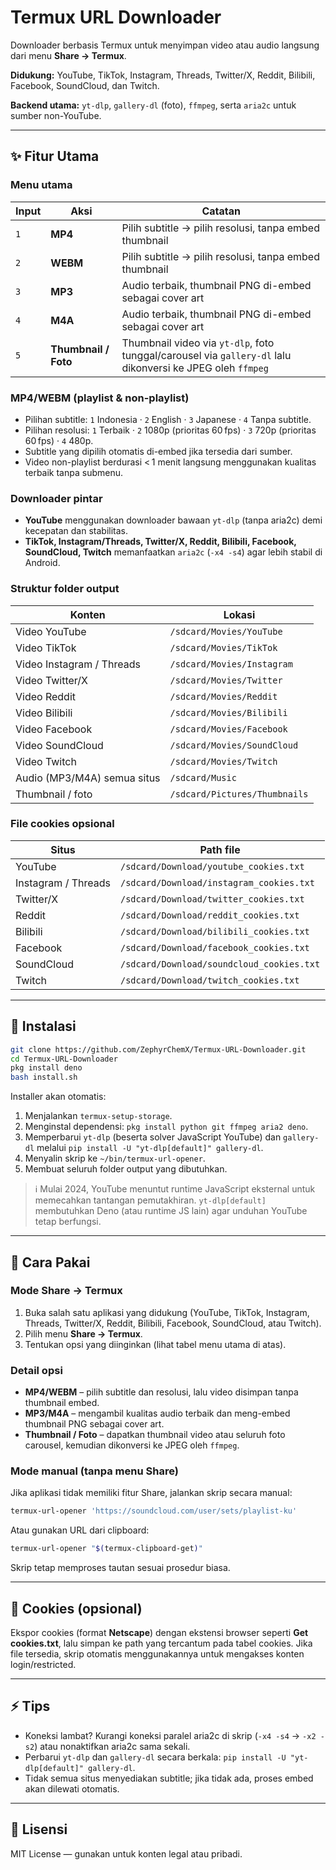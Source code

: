 # Termux URL Downloader

Downloader berbasis Termux untuk menyimpan video atau audio langsung dari menu **Share → Termux**.

**Didukung:** YouTube, TikTok, Instagram, Threads, Twitter/X, Reddit, Bilibili, Facebook, SoundCloud, dan Twitch.

**Backend utama:** `yt-dlp`, `gallery-dl` (foto), `ffmpeg`, serta `aria2c` untuk sumber non-YouTube.

---

## ✨ Fitur Utama

### Menu utama

| Input | Aksi | Catatan |
|-------|------|---------|
| `1` | **MP4** | Pilih subtitle → pilih resolusi, tanpa embed thumbnail |
| `2` | **WEBM** | Pilih subtitle → pilih resolusi, tanpa embed thumbnail |
| `3` | **MP3** | Audio terbaik, thumbnail PNG di-embed sebagai cover art |
| `4` | **M4A** | Audio terbaik, thumbnail PNG di-embed sebagai cover art |
| `5` | **Thumbnail / Foto** | Thumbnail video via `yt-dlp`, foto tunggal/carousel via `gallery-dl` lalu dikonversi ke JPEG oleh `ffmpeg` |

### MP4/WEBM (playlist & non-playlist)

* Pilihan subtitle: `1` Indonesia · `2` English · `3` Japanese · `4` Tanpa subtitle.
* Pilihan resolusi: `1` Terbaik · `2` 1080p (prioritas 60 fps) · `3` 720p (prioritas 60 fps) · `4` 480p.
* Subtitle yang dipilih otomatis di-embed jika tersedia dari sumber.
* Video non-playlist berdurasi < 1 menit langsung menggunakan kualitas terbaik tanpa submenu.

### Downloader pintar

* **YouTube** menggunakan downloader bawaan `yt-dlp` (tanpa aria2c) demi kecepatan dan stabilitas.
* **TikTok, Instagram/Threads, Twitter/X, Reddit, Bilibili, Facebook, SoundCloud, Twitch** memanfaatkan `aria2c` (`-x4 -s4`) agar lebih stabil di Android.

### Struktur folder output

| Konten | Lokasi |
|--------|--------|
| Video YouTube | `/sdcard/Movies/YouTube` |
| Video TikTok | `/sdcard/Movies/TikTok` |
| Video Instagram / Threads | `/sdcard/Movies/Instagram` |
| Video Twitter/X | `/sdcard/Movies/Twitter` |
| Video Reddit | `/sdcard/Movies/Reddit` |
| Video Bilibili | `/sdcard/Movies/Bilibili` |
| Video Facebook | `/sdcard/Movies/Facebook` |
| Video SoundCloud | `/sdcard/Movies/SoundCloud` |
| Video Twitch | `/sdcard/Movies/Twitch` |
| Audio (MP3/M4A) semua situs | `/sdcard/Music` |
| Thumbnail / foto | `/sdcard/Pictures/Thumbnails` |

### File cookies opsional

| Situs | Path file |
|-------|-----------|
| YouTube | `/sdcard/Download/youtube_cookies.txt` |
| Instagram / Threads | `/sdcard/Download/instagram_cookies.txt` |
| Twitter/X | `/sdcard/Download/twitter_cookies.txt` |
| Reddit | `/sdcard/Download/reddit_cookies.txt` |
| Bilibili | `/sdcard/Download/bilibili_cookies.txt` |
| Facebook | `/sdcard/Download/facebook_cookies.txt` |
| SoundCloud | `/sdcard/Download/soundcloud_cookies.txt` |
| Twitch | `/sdcard/Download/twitch_cookies.txt` |

---

## 🚀 Instalasi

```bash
git clone https://github.com/ZephyrChemX/Termux-URL-Downloader.git
cd Termux-URL-Downloader
pkg install deno
bash install.sh
```

Installer akan otomatis:

1. Menjalankan `termux-setup-storage`.
2. Menginstal dependensi: `pkg install python git ffmpeg aria2 deno`.
3. Memperbarui `yt-dlp` (beserta solver JavaScript YouTube) dan `gallery-dl` melalui `pip install -U "yt-dlp[default]" gallery-dl`.
4. Menyalin skrip ke `~/bin/termux-url-opener`.
5. Membuat seluruh folder output yang dibutuhkan.

> ℹ️ Mulai 2024, YouTube menuntut runtime JavaScript eksternal untuk memecahkan tantangan pemutakhiran. `yt-dlp[default]` membutuhkan Deno (atau runtime JS lain) agar unduhan YouTube tetap berfungsi.

---

## 📖 Cara Pakai

### Mode Share → Termux

1. Buka salah satu aplikasi yang didukung (YouTube, TikTok, Instagram, Threads, Twitter/X, Reddit, Bilibili, Facebook, SoundCloud, atau Twitch).
2. Pilih menu **Share → Termux**.
3. Tentukan opsi yang diinginkan (lihat tabel menu utama di atas).

### Detail opsi

* **MP4/WEBM** – pilih subtitle dan resolusi, lalu video disimpan tanpa thumbnail embed.
* **MP3/M4A** – mengambil kualitas audio terbaik dan meng-embed thumbnail PNG sebagai cover art.
* **Thumbnail / Foto** – dapatkan thumbnail video atau seluruh foto carousel, kemudian dikonversi ke JPEG oleh `ffmpeg`.

### Mode manual (tanpa menu Share)

Jika aplikasi tidak memiliki fitur Share, jalankan skrip secara manual:

```bash
termux-url-opener 'https://soundcloud.com/user/sets/playlist-ku'
```

Atau gunakan URL dari clipboard:

```bash
termux-url-opener "$(termux-clipboard-get)"
```

Skrip tetap memproses tautan sesuai prosedur biasa.

---

## 🔑 Cookies (opsional)

Ekspor cookies (format **Netscape**) dengan ekstensi browser seperti **Get cookies.txt**, lalu simpan ke path yang tercantum pada tabel cookies. Jika file tersedia, skrip otomatis menggunakannya untuk mengakses konten login/restricted.

---

## ⚡ Tips

* Koneksi lambat? Kurangi koneksi paralel aria2c di skrip (`-x4 -s4` → `-x2 -s2`) atau nonaktifkan aria2c sama sekali.
* Perbarui `yt-dlp` dan `gallery-dl` secara berkala: `pip install -U "yt-dlp[default]" gallery-dl`.
* Tidak semua situs menyediakan subtitle; jika tidak ada, proses embed akan dilewati otomatis.

---

## 🧾 Lisensi

MIT License — gunakan untuk konten legal atau pribadi.

